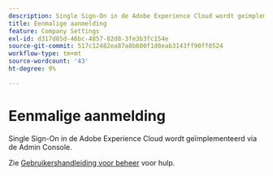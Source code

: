 ```yaml
---
description: Single Sign-On in de Adobe Experience Cloud wordt geïmplementeerd via de Admin Console.
title: Eenmalige aanmelding
feature: Company Settings
exl-id: d317d85d-46bc-4857-82d8-3fe3b3fc154e
source-git-commit: 517c12482ea87a8b600f1d8eab3143ff90ff0524
workflow-type: tm+mt
source-wordcount: '43'
ht-degree: 9%

---
```


# Eenmalige aanmelding

Single Sign-On in de Adobe Experience Cloud wordt geïmplementeerd via de Admin Console.

Zie [Gebruikershandleiding voor beheer](https://helpx.adobe.com/enterprise/admin-guide.html/enterprise/using/set-up-identity.ug.html) voor hulp.
